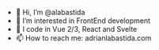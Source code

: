 - 👋 Hi, I’m @alabastida
- 👀 I’m interested in FrontEnd development
- 🌱 I code in Vue 2/3, React and Svelte
- 📫 How to reach me: adrianlabastida.com

<!---
alabastida/alabastida is a ✨ special ✨ repository because its `README.md` (this file) appears on your GitHub profile.
You can click the Preview link to take a look at your changes.
--->
